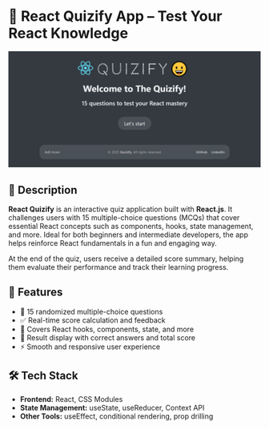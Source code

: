 # 🧠 React Quizify App – Test Your React Knowledge

<!-- Add screenshots or a demo GIF here if available -->
![Dashboard Screenshot](./public/Quizify.PNG)

## 📖 Description

**React Quizify** is an interactive quiz application built with **React.js**. It challenges users with 15 multiple-choice questions (MCQs) that cover essential React concepts such as components, hooks, state management, and more. Ideal for both beginners and intermediate developers, the app helps reinforce React fundamentals in a fun and engaging way.

At the end of the quiz, users receive a detailed score summary, helping them evaluate their performance and track their learning progress.

## 🧩 Features
- 🧾 15 randomized multiple-choice questions  
- ✅ Real-time score calculation and feedback  
- 🧠 Covers React hooks, components, state, and more  
- 🎯 Result display with correct answers and total score  
- ⚡ Smooth and responsive user experience  

## 🛠 Tech Stack
- **Frontend:** React, CSS Modules  
- **State Management:** useState, useReducer, Context API  
- **Other Tools:** useEffect, conditional rendering, prop drilling  
